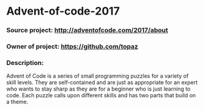 # Advent-of-code-2017
### Source project: http://adventofcode.com/2017/about  
### Owner of project: https://github.com/topaz  
### Description:  
Advent of Code is a series of small programming puzzles for a variety of skill levels. They are self-contained and are just as appropriate for an expert who wants to stay sharp as they are for a beginner who is just learning to code. Each puzzle calls upon different skills and has two parts that build on a theme.

